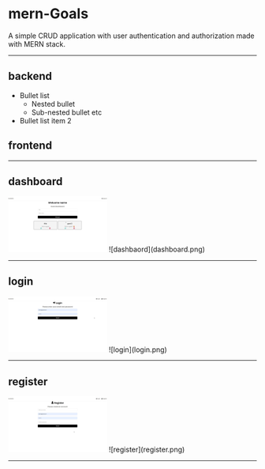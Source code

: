 # mern-Goals
A simple CRUD application with user authentication and authorization made with MERN stack.

------

## backend ##
* Bullet list
     * Nested bullet
     * Sub-nested bullet etc
* Bullet list item 2

## frontend ##
------
## dashboard ##
<img src="dashboard.png" alt="dashboard" width="200"/>
![dashbaord](dashboard.png)

------
## login ##
<img src="login.png" alt="dashboard" width="200"/>
![login](login.png)

------
## register ##
<img src="register.png" alt="dashboard" width="200"/>
![register](register.png)

------
